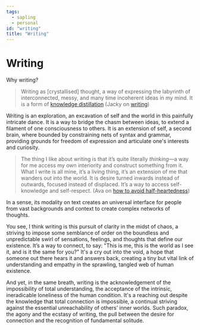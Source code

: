 ```yaml
---
tags:
  - sapling
  - personal
id: "writing"
title: "Writing"
---
```


# Writing

Why writing?

> Writing as [crystallised] thought, a way of expressing the labyrinth of interconnected, messy, and many time incoherent ideas in my mind. It is a form of [knowledge distillation](https://jzhao.xyz/thoughts/knowledge-distillation) (Jacky on [writing](https://jzhao.xyz/thoughts/writing))

Writing is an exploration, an excavation of self and the world in this painfully intricate dance. It is a way to bridge the chasm between ideas, to extend a filament of one consciousness to others. It is an extension of self, a second brain, where bounded by constraining nets of syntax and grammar, providing grounds for freedom of expression and articulate one's interests and curiosity.

> The thing I like about writing is that it’s quite literally _thinking_—a way for me access my own interiority and construct something from it. What I write is all mine, it’s a living thing, it’s an extension of me that wanders out into the world. It is desire turned inwards instead of outwards, focused instead of displaced. It’s a way to access self-knowledge and self-respect. (Ava on [how to avoid half-heartedness](https://www.avabear.xyz/p/how-to-avoid-half-heartedness))

In a sense, its modality on text creates an universal interface for people from vast backgrounds and context to create complex networks of thoughts. 

You see, I think writing is this pursuit of clarity in the midst of chaos, a striving to impose some semblance of order on the boundless and unpredictable swirl of sensations, feelings, and thoughts that define our existence. It’s a way to connect, to say: "This is me, this is the world as I see it, and is it the same for you?" It's a cry out into the void, a hope that someone out there hears it and answers back, creating a tiny but vital link of understanding and empathy in the sprawling, tangled web of human existence.

And yet, in the same breath, writing is the acknowledgement of the impossibility of total understanding, the acceptance of the intrinsic, ineradicable loneliness of the human condition. It's a reaching out despite the knowledge that total connection is impossible, a continual striving against the essential unreachability of others’ inner worlds. Such paradox, the agony and the ecstasy of writing, the pull between the desire for connection and the recognition of fundamental solitude.
